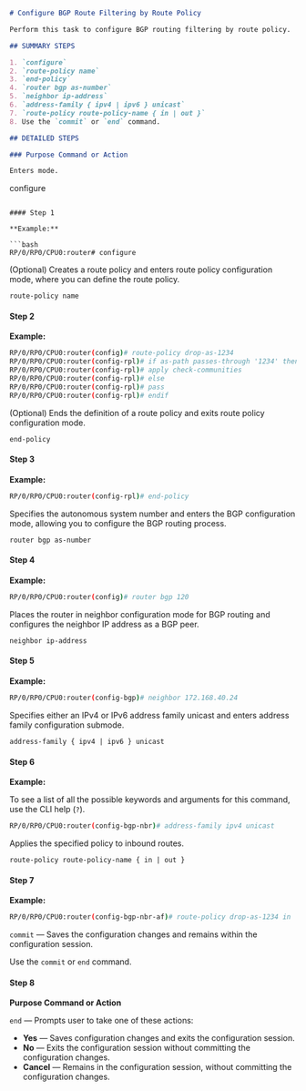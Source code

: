 ```markdown
# Configure BGP Route Filtering by Route Policy

Perform this task to configure BGP routing filtering by route policy.

## SUMMARY STEPS

1. `configure`
2. `route-policy name`
3. `end-policy`
4. `router bgp as-number`
5. `neighbor ip-address`
6. `address-family { ipv4 | ipv6 } unicast`
7. `route-policy route-policy-name { in | out }`
8. Use the `commit` or `end` command.

## DETAILED STEPS

### Purpose Command or Action

Enters mode.

```
configure
```

#### Step 1

**Example:**

```bash
RP/0/RP0/CPU0:router# configure
```

(Optional) Creates a route policy and enters route policy configuration mode, where you can define the route policy.

```
route-policy name
```

#### Step 2

**Example:**

```bash
RP/0/RP0/CPU0:router(config)# route-policy drop-as-1234
RP/0/RP0/CPU0:router(config-rpl)# if as-path passes-through '1234' then
RP/0/RP0/CPU0:router(config-rpl)# apply check-communities
RP/0/RP0/CPU0:router(config-rpl)# else
RP/0/RP0/CPU0:router(config-rpl)# pass
RP/0/RP0/CPU0:router(config-rpl)# endif
```

(Optional) Ends the definition of a route policy and exits route policy configuration mode.

```
end-policy
```

#### Step 3

**Example:**

```bash
RP/0/RP0/CPU0:router(config-rpl)# end-policy
```

Specifies the autonomous system number and enters the BGP configuration mode, allowing you to configure the BGP routing process.

```
router bgp as-number
```

#### Step 4

**Example:**

```bash
RP/0/RP0/CPU0:router(config)# router bgp 120
```

Places the router in neighbor configuration mode for BGP routing and configures the neighbor IP address as a BGP peer.

```
neighbor ip-address
```

#### Step 5

**Example:**

```bash
RP/0/RP0/CPU0:router(config-bgp)# neighbor 172.168.40.24
```

Specifies either an IPv4 or IPv6 address family unicast and enters address family configuration submode.

```
address-family { ipv4 | ipv6 } unicast
```

#### Step 6

**Example:**

To see a list of all the possible keywords and arguments for this command, use the CLI help (`?`).

```bash
RP/0/RP0/CPU0:router(config-bgp-nbr)# address-family ipv4 unicast
```

Applies the specified policy to inbound routes.

```
route-policy route-policy-name { in | out }
```

#### Step 7

**Example:**

```bash
RP/0/RP0/CPU0:router(config-bgp-nbr-af)# route-policy drop-as-1234 in
```

`commit` — Saves the configuration changes and remains within the configuration session.

Use the `commit` or `end` command.

#### Step 8

**Purpose Command or Action**

`end` — Prompts user to take one of these actions:

- **Yes** — Saves configuration changes and exits the configuration session.
- **No** — Exits the configuration session without committing the configuration changes.
- **Cancel** — Remains in the configuration session, without committing the configuration changes.
```